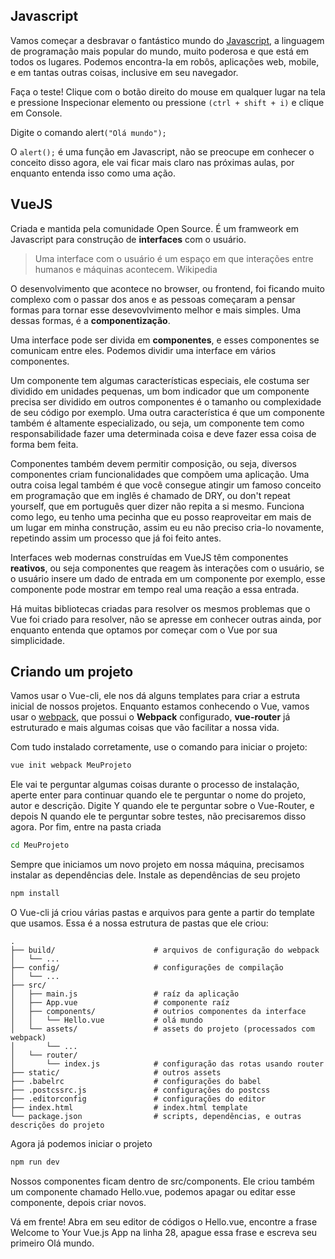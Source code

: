 ## Javascript

Vamos começar a desbravar o fantástico mundo do [Javascript](https://developer.mozilla.org/pt-BR/docs/Learn/JavaScript/First_steps), a linguagem de programação mais popular do mundo, muito poderosa e que está em todos os lugares. Podemos encontra-la em robôs, aplicações web, mobile, e em tantas outras coisas, inclusive em seu navegador.

Faça o teste! Clique com o botão direito do mouse em qualquer lugar na tela e pressione Inspecionar elemento ou pressione `(ctrl + shift + i)` e clique em Console.

Digite o comando alert`("Olá mundo");`

O `alert();` é uma função em Javascript, não se preocupe em conhecer o conceito disso agora, ele vai ficar mais claro nas próximas aulas, por enquanto entenda isso como uma ação.

## VueJS

Criada e mantida pela comunidade Open Source. É um framweork em Javascript para construção de **interfaces** com o usuário.

> Uma interface com o usuário é um espaço em que interações entre humanos e máquinas acontecem.
> Wikipedia

O desenvolvimento que acontece no browser, ou frontend, foi ficando muito complexo com o passar dos anos e as pessoas começaram a pensar formas para tornar esse desevovlvimento melhor e mais simples. Uma dessas formas, é a **componentização**.

Uma interface pode ser divida em **componentes**, e esses componentes se comunicam entre eles. Podemos dividir uma interface em vários componentes.

Um componente tem algumas características especiais, ele costuma ser dividido em unidades pequenas, um bom indicador que um componente precisa ser dividido em outros componentes é o tamanho ou complexidade de seu código por exemplo. Uma outra característica é que um componente também é altamente especializado, ou seja, um componente tem como responsabilidade fazer uma determinada coisa e deve fazer essa coisa de forma bem feita.

Componentes também devem permitir composição, ou seja, diversos componentes criam funcionalidades que compõem uma aplicação. Uma outra coisa legal também é que você consegue atingir um famoso conceito em programação que em inglês é chamado de DRY, ou don't repeat yourself, que em português quer dizer não repita a si mesmo. Funciona como lego, eu tenho uma pecinha que eu posso reaproveitar em mais de um lugar em minha construção, assim eu eu não preciso cria-lo novamente, repetindo assim um processo que já foi feito antes.

Interfaces web modernas construídas em VueJS têm componentes **reativos**, ou seja componentes que reagem às interações com o usuário, se o usuário insere um dado de entrada em um componente por exemplo, esse componente pode mostrar em tempo real uma reação a essa entrada.

Há muitas bibliotecas criadas para resolver os mesmos problemas que o Vue foi criado para resolver, não se apresse em conhecer outras ainda, por enquanto entenda que optamos por começar com o Vue por sua simplicidade.

## Criando um projeto

Vamos usar o Vue-cli, ele nos dá alguns templates para criar a estruta inicial de nossos projetos. Enquanto estamos conhecendo o Vue, vamos usar o [webpack](http://vuejs-templates.github.io/webpack/structure.html), que possui o **Webpack** configurado, **vue-router** já estruturado e mais algumas coisas que vão facilitar a nossa vida.

Com tudo instalado corretamente, use o comando para iniciar o projeto:

```bash
vue init webpack MeuProjeto
```

Ele vai te perguntar algumas coisas durante o processo de instalação, aperte enter para continuar quando ele te perguntar o nome do projeto, autor e descrição. Digite Y quando ele te perguntar sobre o Vue-Router, e depois N quando ele te perguntar sobre testes, não precisaremos disso agora. Por fim, entre na pasta criada

```bash
cd MeuProjeto
```

Sempre que iniciamos um novo projeto em nossa máquina, precisamos instalar as dependências dele. Instale as dependências de seu projeto

```bash
npm install
```
O Vue-cli já criou várias pastas e arquivos para gente a partir do template que usamos. Essa é a nossa estrutura de pastas que ele criou:

```
.
├── build/                      # arquivos de configuração do webpack
│   └── ...
├── config/                     # configurações de compilação
│   └── ...
├── src/
│   ├── main.js                 # raíz da aplicação
│   ├── App.vue                 # componente raíz
│   ├── components/             # outrios componentes da interface
│   │   └── Hello.vue           # olá mundo
│   └── assets/                 # assets do projeto (processados com webpack)
│       └── ...
│   └── router/                 
│       └── index.js            # configuração das rotas usando router
├── static/                     # outros assets
├── .babelrc                    # configurações do babel
├── .postcssrc.js               # configurações do postcss
├── .editorconfig               # configurações do editor
├── index.html                  # index.html template
└── package.json                # scripts, dependências, e outras descrições do projeto
```
Agora já podemos iniciar o projeto

```bash
npm run dev
```
Nossos componentes ficam dentro de src/components. Ele criou também um componente chamado Hello.vue, podemos apagar ou editar esse componente, depois criar novos. 

Vá em frente! Abra em seu editor de códigos o Hello.vue, encontre a frase Welcome to Your Vue.js App na linha 28, apague essa frase e escreva seu primeiro Olá mundo.